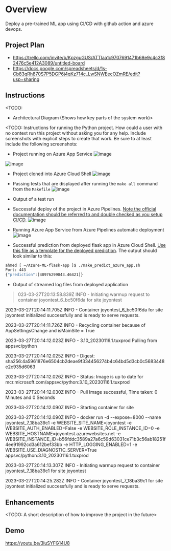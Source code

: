 # Overview
Deploy a pre-trained ML app using CI/CD with github action and azure devops.


## Project Plan


* https://trello.com/invite/b/KpzguGUS/ATTIaa1c9707691471b68e9c4c3f82476c5e412A3089/untitled-board 
* https://docs.google.com/spreadsheets/d/1s-Cb83qRh870S7P5DGP6j4qKz714c_LwSNWEecOZmRE/edit?usp=sharing

## Instructions

<TODO:  
* Architectural Diagram (Shows how key parts of the system work)>

<TODO:  Instructions for running the Python project.  How could a user with no context run this project without asking you for any help.  Include screenshots with explicit steps to create that work. Be sure to at least include the following screenshots:

* Project running on Azure App Service
![image](https://user-images.githubusercontent.com/47712278/228059139-909f0eea-5b04-4b28-8a19-4c8cee214f3b.png)

![image](https://user-images.githubusercontent.com/47712278/228059180-78d8d0e8-1d5d-4c0b-bad0-5aef77385f05.png)


* Project cloned into Azure Cloud Shell
![image](https://user-images.githubusercontent.com/47712278/228059299-6273a9a3-8ea5-4d73-a815-a77cf13df778.png)


* Passing tests that are displayed after running the `make all` command from the `Makefile`
![image](https://user-images.githubusercontent.com/47712278/228059739-0143af35-95c4-40de-a4a7-f458099a6e40.png)

* Output of a test run

* Successful deploy of the project in Azure Pipelines.  [Note the official documentation should be referred to and double checked as you setup CI/CD](https://docs.microsoft.com/en-us/azure/devops/pipelines/ecosystems/python-webapp?view=azure-devops).
![image](https://user-images.githubusercontent.com/47712278/228060088-7ffe8ef4-c9ad-4bda-a54b-2e882d6e1972.png)

* Running Azure App Service from Azure Pipelines automatic deployment
![image](https://user-images.githubusercontent.com/47712278/228060398-a186655c-0f34-411e-b3ba-cb127411c2b6.png)


* Successful prediction from deployed flask app in Azure Cloud Shell.  [Use this file as a template for the deployed prediction](https://github.com/udacity/nd082-Azure-Cloud-DevOps-Starter-Code/blob/master/C2-AgileDevelopmentwithAzure/project/starter_files/flask-sklearn/make_predict_azure_app.sh).
The output should look similar to this:

```bash
ahmed [ ~/Azure-ML-flask-app ]$ ./make_predict_azure_app.sh 
Port: 443
{"prediction":[48976299843.46421]}
```

* Output of streamed log files from deployed application

> 023-03-27T20:13:58.839Z INFO  - Initiating warmup request to container joyontest_6_bc50f6da for site joyontest

2023-03-27T20:14:11.705Z INFO  - Container joyontest_6_bc50f6da for site joyontest initialized successfully and is ready to serve requests.

2023-03-27T20:14:11.726Z INFO  - Recycling container because of AppSettingsChange and isMainSite = True

2023-03-27T20:14:12.023Z INFO  - 3.10_20230116.1.tuxprod Pulling from appsvc/python

2023-03-27T20:14:12.025Z INFO  -  Digest: sha256:4a5961876e6504cb2deae9f334456274b4c64bd5d3cb0c5683448e2c935d6063

2023-03-27T20:14:12.026Z INFO  -  Status: Image is up to date for mcr.microsoft.com/appsvc/python:3.10_20230116.1.tuxprod

2023-03-27T20:14:12.030Z INFO  - Pull Image successful, Time taken: 0 Minutes and 0 Seconds

2023-03-27T20:14:12.090Z INFO  - Starting container for site

2023-03-27T20:14:12.090Z INFO  - docker run -d --expose=8000 --name joyontest_7_18ba39c1 -e WEBSITE_SITE_NAME=joyontest -e WEBSITE_AUTH_ENABLED=False -e WEBSITE_ROLE_INSTANCE_ID=0 -e WEBSITE_HOSTNAME=joyontest.azurewebsites.net -e WEBSITE_INSTANCE_ID=b56fddc3589a27a6c59d63031ce71b3c56ab18251f4ee91992cd3a612bef33bb -e HTTP_LOGGING_ENABLED=1 -e WEBSITE_USE_DIAGNOSTIC_SERVER=True appsvc/python:3.10_20230116.1.tuxprod  



2023-03-27T20:14:13.307Z INFO  - Initiating warmup request to container joyontest_7_18ba39c1 for site joyontest

2023-03-27T20:14:25.282Z INFO  - Container joyontest_7_18ba39c1 for site joyontest initialized successfully and is ready to serve requests.

## Enhancements

<TODO: A short description of how to improve the project in the future>

## Demo 

https://youtu.be/3luSYFG14U8



